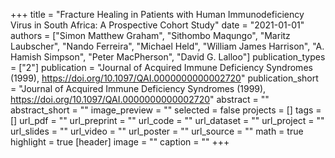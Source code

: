 +++
title = "Fracture Healing in Patients with Human Immunodeficiency Virus in South Africa: A Prospective Cohort Study"
date = "2021-01-01"
authors = ["Simon Matthew Graham", "Sithombo Maqungo", "Maritz Laubscher", "Nando Ferreira", "Michael Held", "William James Harrison", "A. Hamish Simpson", "Peter MacPherson", "David G. Lalloo"]
publication_types = ["2"]
publication = "Journal of Acquired Immune Deficiency Syndromes (1999), https://doi.org/10.1097/QAI.0000000000002720"
publication_short = "Journal of Acquired Immune Deficiency Syndromes (1999), https://doi.org/10.1097/QAI.0000000000002720"
abstract = ""
abstract_short = ""
image_preview = ""
selected = false
projects = []
tags = []
url_pdf = ""
url_preprint = ""
url_code = ""
url_dataset = ""
url_project = ""
url_slides = ""
url_video = ""
url_poster = ""
url_source = ""
math = true
highlight = true
[header]
image = ""
caption = ""
+++

